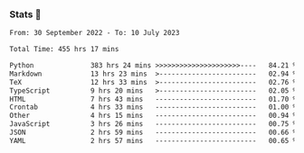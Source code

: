 ### Stats 👋
<!--START_SECTION:waka-->

```txt
From: 30 September 2022 - To: 10 July 2023

Total Time: 455 hrs 17 mins

Python              383 hrs 24 mins >>>>>>>>>>>>>>>>>>>>>----   84.21 %
Markdown            13 hrs 23 mins  >------------------------   02.94 %
TeX                 12 hrs 33 mins  >------------------------   02.76 %
TypeScript          9 hrs 20 mins   >------------------------   02.05 %
HTML                7 hrs 43 mins   -------------------------   01.70 %
Crontab             4 hrs 33 mins   -------------------------   01.00 %
Other               4 hrs 15 mins   -------------------------   00.94 %
JavaScript          3 hrs 26 mins   -------------------------   00.75 %
JSON                2 hrs 59 mins   -------------------------   00.66 %
YAML                2 hrs 57 mins   -------------------------   00.65 %
```

<!--END_SECTION:waka-->

<!--
**buhaytza2005/buhaytza2005** is a ✨ _special_ ✨ repository because its `README.md` (this file) appears on your GitHub profile.

Here are some ideas to get you started:

- 🔭 I’m currently working on ...
- 🌱 I’m currently learning ...
- 👯 I’m looking to collaborate on ...
- 🤔 I’m looking for help with ...
- 💬 Ask me about ...
- 📫 How to reach me: ...
- 😄 Pronouns: ...
- ⚡ Fun fact: ...
-->


